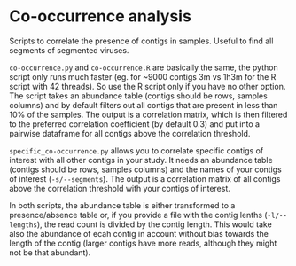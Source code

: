 # Co-occurrence analysis
Scripts to correlate the presence of contigs in samples. Useful to find all segments of segmented viruses.

`co-occurrence.py` and `co-occurrence.R` are basically the same, the python script only runs much faster (eg. for ~9000 contigs 3m vs 1h3m for the R script with 42 threads). So use the R script only if you have no other option.
The script takes an abundance table (contigs should be rows, samples columns) and by default filters out all contigs that are present in less than 10% of the samples. The output is a correlation matrix,  which is then filtered to the preferred correlation coefficient (by default 0.3) and put into a pairwise dataframe for all contigs above the correlation threshold.

`specific_co-occurrence.py` allows you to correlate specific contigs of interest with all other contigs in your study. It needs an abundance table (contigs should be rows, samples columns) and the names of your contigs of interest (`-s/--segments`). The output is a correlation matrix of all contigs above the correlation threshold with your contigs of interest.

In both scripts, the abundance table is either transformed to a presence/absence table or, if you provide a file with the contig lenths (`-l/--lengths`), the read count is divided by the contig length. This would take also the abundance of ecah contig in account without bias towards the length of the contig (larger contigs have more reads, although they might not be that abundant).

